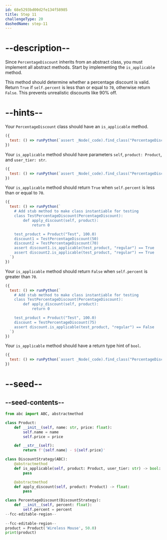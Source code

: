 ```yaml
---
id: 68e5293bd00d2fe134f58985
title: Step 11
challengeType: 20
dashedName: step-11
---
```


# --description--

Since `PercentageDiscount` inherits from an abstract class, you must implement all abstract methods. Start by implementing the `is_applicable` method.

This method should determine whether a percentage discount is valid. Return `True` if `self.percent` is less than or equal to `70`, otherwise return `False`. This prevents unrealistic discounts like 90% off.

# --hints--

Your `PercentageDiscount` class should have an `is_applicable` method.

```js
({
  test: () => runPython(`assert _Node(_code).find_class("PercentageDiscount").has_function("is_applicable")`)
})
```

Your `is_applicable` method should have parameters `self`, `product: Product`, and `user_tier: str`.

```js
({
  test: () => runPython(`assert _Node(_code).find_class("PercentageDiscount").find_function("is_applicable").has_args("self,product:Product,user_tier:str")`)
})
```

Your `is_applicable` method should return `True` when `self.percent` is less than or equal to `70`.

```js
({
  test: () => runPython(`
    # Add stub method to make class instantiable for testing
    class TestPercentageDiscount(PercentageDiscount):
        def apply_discount(self, product):
            return 0

    test_product = Product("Test", 100.0)
    discount1 = TestPercentageDiscount(50)
    discount2 = TestPercentageDiscount(70)
    assert discount1.is_applicable(test_product, "regular") == True
    assert discount2.is_applicable(test_product, "regular") == True
  `)
})
```

Your `is_applicable` method should return `False` when `self.percent` is greater than `70`.

```js
({
  test: () => runPython(`
    # Add stub method to make class instantiable for testing
    class TestPercentageDiscount(PercentageDiscount):
        def apply_discount(self, product):
            return 0

    test_product = Product("Test", 100.0)
    discount = TestPercentageDiscount(75)
    assert discount.is_applicable(test_product, "regular") == False
  `)
})
```

Your `is_applicable` method should have a return type hint of `bool`.

```js
({
  test: () => runPython(`assert _Node(_code).find_class("PercentageDiscount").find_function("is_applicable").has_returns("bool")`)
})
```

# --seed--

## --seed-contents--

```py
from abc import ABC, abstractmethod

class Product:
    def __init__(self, name: str, price: float):
        self.name = name
        self.price = price

    def __str__(self):
        return f'{self.name} - ${self.price}'

class DiscountStrategy(ABC):
    @abstractmethod
    def is_applicable(self, product: Product, user_tier: str) -> bool:
        pass

    @abstractmethod
    def apply_discount(self, product: Product) -> float:
        pass

class PercentageDiscount(DiscountStrategy):
    def __init__(self, percent: float):
        self.percent = percent
--fcc-editable-region--
    
--fcc-editable-region--
product = Product('Wireless Mouse', 50.0)
print(product)
```
